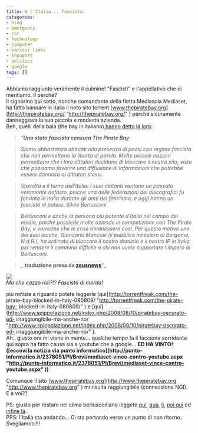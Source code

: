 ```yaml
---
title: W l'Italia... fascista.
categories:
- blog
- emergency
- car
- technology
- computer
- various links
- thoughts
- politics
- google
tags: []
---
```

Abbiamo raggiunto veramente il culmine! "Fascisti" e l'appellativo che ci
meritiamo. Il perché?  
Il signorino qui sotto, nonche comandante della flotta Mediasola Mediaset, ha
fatto bannare in Italia il noto sito torrent
[www.thepiratebay.org](http://thepiratebay.org/ "http://thepiratebay.org/" )
perché sicuramente danneggiava la sua piccola e modesta azienda.  
Beh, quelli della baia (the bay in italiano)[ hanno detto la
loro](http://thepiratebay.org/blog/123 "http://thepiratebay.org/blog/123" ):

> _"**Uno stato fascista censura The Pirate Bay**_

>

> _Siamo abbastanza abituati alla presenza di paesi con regime fascista che
non permettono la liberta di parola. Molte piccole nazioni permettono che i
loro dittatori decidano di bloccare il nostro sito, visto che possiamo
favorire una diffusione di informazioni che potrebbe essere dannosa ai
dittatori stessi._

>

> _Stavolta e il turno dell'Italia. I suoi abitanti vantano un passato
veramente nefasto, poiché una delle federazioni dei discografici fu fondata in
Italia durante gli anni del fascismo, e oggi hanno un fascista al potere:
Silvio Berlusconi._

>

> _Berlusconi e anche la persona più potente d'Italia nel campo dei media,
poiché possiede molte aziende in competizione con The Pirate Bay, e vorrebbe
che le cose rimanessero cosi. Per questo motivo uno dei suoi lacche, Giancarlo
Mancusi (il pubblico ministero di Bergamo, N.d.R.), ha ordinato di bloccare il
nostro dominio e il nostro IP in Italia, per rendere il cammino difficile a
chi non vuole supportare l'impero di Berlusconi._

>

> _ __traduzione presa da
[zeusnews](http://www.zeusnews.it/index.php3?ar=stampa&cod=7957
"http://www.zeusnews.it/index.php3?ar=stampa&cod=7957" )__"_

  

[![]({{site.url}}/images/silvio_berlusconi_fascista.jpg)  
]({{site.url}}/images/silvio_berlusconi_fascista.jpg)_Ma che cazzo ridi?!?
Fascista di merda!_

più notizie a riguardo potete leggerle [qui](http://torrentfreak.com/the-
pirate-bay-blocked-in-italy-080809/ "http://torrentfreak.com/the-pirate-bay-
blocked-in-italy-080809/" ) e
[qui](http://www.spippolazione.net/index.php/2008/08/10/piratebay-oscurato-ed-
irraggiungibile-ma-anche-no/
"http://www.spippolazione.net/index.php/2008/08/10/piratebay-oscurato-ed-
irraggiungibile-ma-anche-no/" ).  
Ah.. giusto ora mi viene in mente... qualche tempo fa il faccione sorridente
qui sopra ha fatto causa sia a youtube che a google... **ED HA VINTO! ([eccovi
la notizia via punto informatico](http://punto-
informatico.it/2378051/PI/Brevi/mediaset-vince-contro-youtube.aspx
"http://punto-informatico.it/2378051/PI/Brevi/mediaset-vince-contro-
youtube.aspx" ))**  

Comunque il sito [www.thepiratebay.org](http://www.thepiratebay.org
"http://www.thepiratebay.org" ) mi risulta raggiungibile (connessione NGI). E
a voi??

PS: giusto per restare nel clima berlusconiano leggete
[qui](http://solomiri.blogspot.com/2008/08/costituzione-italiana.html
"http://solomiri.blogspot.com/2008/08/costituzione-italiana.html" ),
[qua](http://solomiri.blogspot.com/2008/08/scandalo-europa-7.html
"http://solomiri.blogspot.com/2008/08/scandalo-europa-7.html" ),
[li](http://solomiri.blogspot.com/2008/05/il-cavaliere.html
"http://solomiri.blogspot.com/2008/05/il-cavaliere.html" ), [poi
qui](http://solomiri.blogspot.com/2008/05/ilcavaliere.html
"http://solomiri.blogspot.com/2008/05/ilcavaliere.html" ) ed [infine
la](http://solomiri.blogspot.com/2008/04/programmi-elettoralioh-mio-dio.html
"http://solomiri.blogspot.com/2008/04/programmi-elettoralioh-mio-dio.html" ).  
PPS: l'Italia sta andando... Ci sta portando verso un punto di non ritorno.
Svegliamoci!!!  

